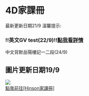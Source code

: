 <!DOCTYPE html>
<html lang="zh-CN">
<body>
     <html lang="zh-Hant">
     <head>
    <meta charset="UTF-8">
    <meta name="viewport" content="width=device-width, initial-scale=1.0">
             <h1>4D家課冊</h1>
          最新更新日期21/9 溫馨提示:
          <h3>!!英文GV test(22/9)!!<a href="https://github.com/Edwin-QBY/4Disallsb.io/blob/main/bc5eedc1-f2b8-45d3-8906-517b30eecad7.jpg?raw=true">點我看詳情</a></h3>
          <p> 中文背默岳陽樓記一二段(24/9)</p>
           <h2>圖片更新日期19/9</font></h2>
   <div id="image-container" class="image-container"> 
     <img src="https://camo.githubusercontent.com/1fadce43e8329df267ad42ed9e0218bd86ba37ea7a2a6985f6c55cac632289f2/68747470733a2f2f6d656469612d686b67342d322e63646e2e77686174736170702e6e65742f762f7436312e32343639342d32342f3533333537373930355f313532343536353635323233313037345f363133303535383331323737333334363630355f6e2e6a70673f6363623d31312d34266f683d30315f513541613267463159776d456e62696d4b43484d6b3463486a656837464c57786a47395f38524a6731344c4d66572d546641266f653d3638444238353134265f6e635f7369643d356530336530265f6e635f6361743d313038"  > 
       </div>
    </div>
         </head>
     <a href="https://hinson.qzz.io/cms/">點我前往[Hinson家課冊]</a>
</body>
</html>

